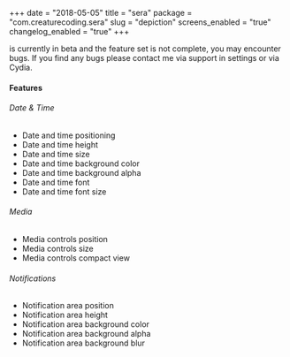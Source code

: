 +++
date = "2018-05-05"
title = "sera"
package = "com.creaturecoding.sera"
slug = "depiction"
screens_enabled = "true"
changelog_enabled = "true"
+++

is currently in beta and the feature set is not complete, you may encounter bugs. If you find any bugs
please contact me via support in settings or via Cydia.

#### Features

###### Date & Time
- Date and time positioning 
- Date and time height
- Date and time size
- Date and time background color
- Date and time background alpha
- Date and time font 
- Date and time font size


###### Media
- Media controls position 
- Media controls size
- Media controls compact view


###### Notifications
- Notification area position
- Notification area height
- Notification area background color
- Notification area background alpha
- Notification area background blur